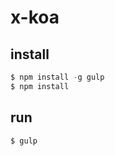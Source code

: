 # x-koa

## install

```javascript
$ npm install -g gulp
$ npm install
```

## run

```bash
$ gulp
```
